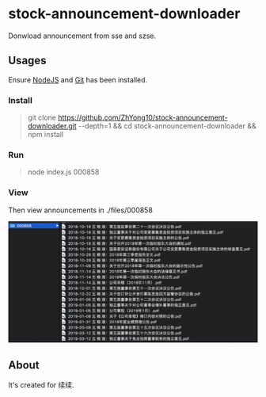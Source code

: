 # stock-announcement-downloader

Donwload announcement from sse and szse.

## Usages

Ensure [NodeJS](https://nodejs.org/zh-cn/download/) and [Git](https://git-scm.com/downloads) has been installed.

### Install

> git clone https://github.com/ZhYong10/stock-announcement-downloader.git --depth=1 && cd stock-announcement-downloader && npm install

### Run

> node index.js 000858

### View

Then view announcements in ./files/000858

![](./img/result.png)

## About

It's created for 续续.
